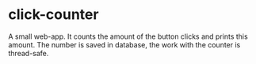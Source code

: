 # click-counter
A small web-app. It counts the amount of the button clicks and prints this amount. The number is saved in database, the work with the counter is thread-safe.

